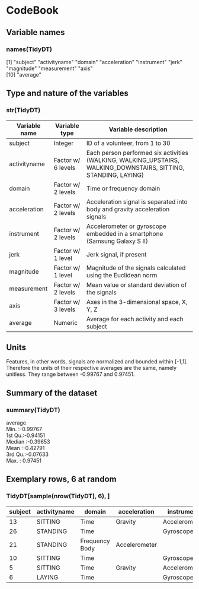 # CodeBook

## Variable names 

### names(TidyDT)

[1] "subject"      "activityname" "domain"       "acceleration" "instrument"   "jerk"         "magnitude"    "measurement"  "axis"        
[10] "average" 

## Type and nature of the variables 

### str(TidyDT) 

Variable name | Variable type | Variable description 
------------- | --------------| --------------------
subject | Integer | ID of a volunteer, from 1 to 30
activityname | Factor w/ 6 levels | Each person performed six activities (WALKING, WALKING_UPSTAIRS, WALKING_DOWNSTAIRS, SITTING, STANDING, LAYING)
domain | Factor w/ 2 levels | Time or frequency domain
acceleration | Factor w/ 2 levels | Acceleration signal is separated into body and gravity acceleration signals
instrument | Factor w/ 2 levels | Accelerometer or gyroscope embedded in a smartphone (Samsung Galaxy S II)
jerk | Factor w/ 1 level | Jerk signal, if present
magnitude | Factor w/ 1 level | Magnitude of the signals calculated using the Euclidean norm
measurement | Factor w/ 2 levels | Mean value or standard deviation of the signals 
axis | Factor w/ 3 levels | Axes in the 3-dimensional space, X, Y, Z
average | Numeric | Average for each activity and each subject

## Units 
Features, in other words, signals are normalized and bounded within [-1,1]. Therefore the units of their respective averages are the same, namely unitless. They range between -0.99767 and 0.97451. 

## Summary of the dataset 

### summary(TidyDT)

average        
Min.   :-0.99767  
1st Qu.:-0.94151  
Median :-0.39653  
Mean   :-0.42791  
3rd Qu.:-0.07633  
Max.   : 0.97451  

## Exemplary rows, 6 at random 

### TidyDT[sample(nrow(TidyDT), 6), ]

subject | activityname | domain | acceleration | instrument | jerk | magnitude | measurement | axis | average
------- | ------------ | ------ | ------------ | ---------- | ---- | --------- | ----------- | ---- | -------
13 | SITTING | Time | Gravity | Accelerometer | <NA> | <NA> | Mean | Z | 0.07577739
26 | STANDING | Time | <NA> | Gyroscope | Jerk | Magnitude | Mean | <NA> | -0.98854483
21 | STANDING | Frequency Body | Accelerometer | <NA> | <NA> | Mean | Y | -0.45653018
10 | SITTING | Time | <NA> | Gyroscope | Jerk | <NA> | Mean | Z | -0.04894119
5 | SITTING | Time | Gravity | Accelerometer | <NA> | <NA> | SD | X | -0.98313754
6 | LAYING | Time | <NA> | Gyroscope | Jerk | <NA> | SD | Z | -0.95957907

